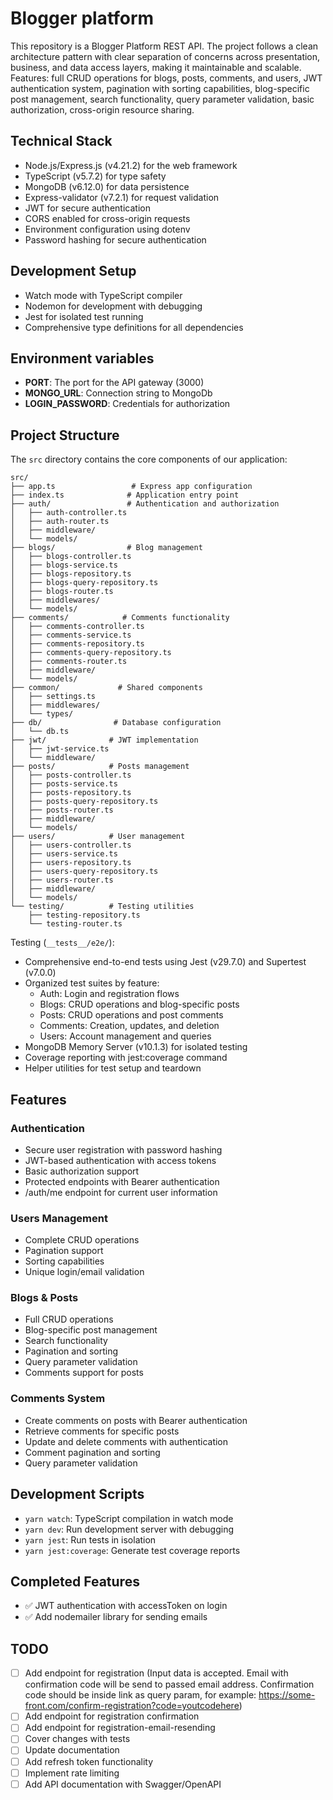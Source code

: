 # Blogger platform

This repository is a Blogger Platform REST API. The project follows a clean architecture pattern with clear separation of concerns across presentation, business, and data access layers, making it maintainable and scalable. Features: full CRUD operations for blogs, posts, comments, and users, JWT authentication system, pagination with sorting capabilities, blog-specific post management, search functionality, query parameter validation, basic authorization, cross-origin resource sharing.

## Technical Stack

- Node.js/Express.js (v4.21.2) for the web framework
- TypeScript (v5.7.2) for type safety
- MongoDB (v6.12.0) for data persistence
- Express-validator (v7.2.1) for request validation
- JWT for secure authentication
- CORS enabled for cross-origin requests
- Environment configuration using dotenv
- Password hashing for secure authentication

## Development Setup

- Watch mode with TypeScript compiler
- Nodemon for development with debugging
- Jest for isolated test running
- Comprehensive type definitions for all dependencies

## Environment variables

- **PORT**: The port for the API gateway (3000)
- **MONGO_URL**: Connection string to MongoDb
- **LOGIN_PASSWORD**: Credentials for authorization

## Project Structure

The `src` directory contains the core components of our application:

```
src/
├── app.ts                 # Express app configuration
├── index.ts              # Application entry point
├── auth/                 # Authentication and authorization
│   ├── auth-controller.ts
│   ├── auth-router.ts
│   ├── middleware/
│   └── models/
├── blogs/                # Blog management
│   ├── blogs-controller.ts
│   ├── blogs-service.ts
│   ├── blogs-repository.ts
│   ├── blogs-query-repository.ts
│   ├── blogs-router.ts
│   ├── middlewares/
│   └── models/
├── comments/            # Comments functionality
│   ├── comments-controller.ts
│   ├── comments-service.ts
│   ├── comments-repository.ts
│   ├── comments-query-repository.ts
│   ├── comments-router.ts
│   ├── middleware/
│   └── models/
├── common/             # Shared components
│   ├── settings.ts
│   ├── middlewares/
│   └── types/
├── db/                # Database configuration
│   └── db.ts
├── jwt/              # JWT implementation
│   ├── jwt-service.ts
│   └── middleware/
├── posts/            # Posts management
│   ├── posts-controller.ts
│   ├── posts-service.ts
│   ├── posts-repository.ts
│   ├── posts-query-repository.ts
│   ├── posts-router.ts
│   ├── middleware/
│   └── models/
├── users/            # User management
│   ├── users-controller.ts
│   ├── users-service.ts
│   ├── users-repository.ts
│   ├── users-query-repository.ts
│   ├── users-router.ts
│   ├── middleware/
│   └── models/
└── testing/          # Testing utilities
    ├── testing-repository.ts
    └── testing-router.ts
```

Testing (`__tests__/e2e/`):

- Comprehensive end-to-end tests using Jest (v29.7.0) and Supertest (v7.0.0)
- Organized test suites by feature:
  - Auth: Login and registration flows
  - Blogs: CRUD operations and blog-specific posts
  - Posts: CRUD operations and post comments
  - Comments: Creation, updates, and deletion
  - Users: Account management and queries
- MongoDB Memory Server (v10.1.3) for isolated testing
- Coverage reporting with jest:coverage command
- Helper utilities for test setup and teardown

## Features

### Authentication

- Secure user registration with password hashing
- JWT-based authentication with access tokens
- Basic authorization support
- Protected endpoints with Bearer authentication
- /auth/me endpoint for current user information

### Users Management

- Complete CRUD operations
- Pagination support
- Sorting capabilities
- Unique login/email validation

### Blogs & Posts

- Full CRUD operations
- Blog-specific post management
- Search functionality
- Pagination and sorting
- Query parameter validation
- Comments support for posts

### Comments System

- Create comments on posts with Bearer authentication
- Retrieve comments for specific posts
- Update and delete comments with authentication
- Comment pagination and sorting
- Query parameter validation

## Development Scripts

- `yarn watch`: TypeScript compilation in watch mode
- `yarn dev`: Run development server with debugging
- `yarn jest`: Run tests in isolation
- `yarn jest:coverage`: Generate test coverage reports

## Completed Features

- ✅ JWT authentication with accessToken on login
- ✅ Add nodemailer library for sending emails

## TODO

- [ ] Add endpoint for registration (Input data is accepted. Email with confirmation code will be send to passed email address. Confirmation code should be inside link as query param, for example: https://some-front.com/confirm-registration?code=youtcodehere)
- [ ] Add endpoint for registration confirmation
- [ ] Add endpoint for registration-email-resending
- [ ] Cover changes with tests
- [ ] Update documentation
- [ ] Add refresh token functionality
- [ ] Implement rate limiting
- [ ] Add API documentation with Swagger/OpenAPI
